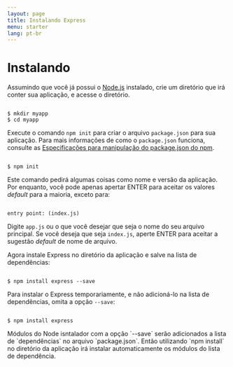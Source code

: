 ```yaml
---
layout: page
title: Instalando Express
menu: starter
lang: pt-br
---
```


# Instalando

Assumindo que você já possui o [Node.js](https://nodejs.org/) instalado, crie um diretório que irá conter sua aplicação, e acesse o diretório.

<pre><code class="language-sh" translate="no">
$ mkdir myapp
$ cd myapp
</code></pre>

Execute o comando `npm init` para criar o arquivo `package.json` para sua aplicação.
Para mais informações de como o `package.json` funciona, consulte as [Especificações para manipulação do package.json do npm](https://docs.npmjs.com/files/package.json).

<pre><code class="language-sh" translate="no">
$ npm init
</code></pre>

Este comando pedirá algumas coisas como nome e versão da aplicação.
Por enquanto, você pode apenas apertar ENTER para aceitar os valores <i>default</i> para a maioria, exceto para:

<pre><code class="language-sh" translate="no">
entry point: (index.js)
</code></pre>

Digite `app.js` ou o que você desejar que seja o nome do seu arquivo principal. Se você deseja que seja `index.js`, aperte ENTER para aceitar a sugestão <i>default</i> de nome de arquivo.

Agora instale Express no diretório da aplicação e salve na lista de dependências:

<pre><code class="language-sh" translate="no">
$ npm install express --save
</code></pre>

Para instalar o Express temporariamente, e não adicioná-lo na lista de dependências, omita a opção `--save`:

<pre><code class="language-sh" translate="no">
$ npm install express
</code></pre>

<div class="doc-box doc-info" markdown="1">
Módulos do Node isntalador com a opção `--save` serão adicionados a lista de `dependências` no arquivo `package.json`.
Então utilizando `npm install` no diretório da aplicação irá instalar automaticamente os módulos do lista de dependência.
</div>
